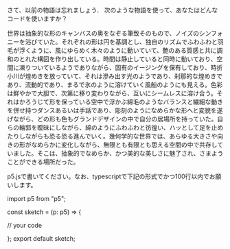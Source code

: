 さて、以前の物語は忘れましょう．
次のような物語を使って、あなたはどんなコードを使いますか？

世界は抽象的な形のキャンバスの奥をなぞる筆致そのもので、ノイズのシンフォニーを浴びていた。それぞれの形は円を基調とし、独自のリズムでふわふわと羽毛が浮くように、風にゆらめく木々のように動いていて、艶のある質感と共に調和のとれた構図を作り出している。時間は静止していると同時に動いており、空間に凍りついているようでありながら、固有のイージングを保有しており、時折小川が煌めきを放っていて、それは滲み出す光のようであり、刹那的な煌めきであり、流動的であり、まるで氷のように溶けていく風船のようにも見える。色彩は鮮やかで大胆で、次第に移り変わりながら、互いにシームレスに溶け合う。それはかろうじて形を保っている空中で浮かぶ綿毛のようなバランスと繊細な動きを併せ持つダンスあるいは手話であり、彫刻のようになめらかな形へと変貌を遂げながら、どの形も色もグランドデザインの中で自分の居場所を持っていた。自らの輪郭を曖昧にしながら、綿のようにふわふわと彷徨い、ハッとして足を止めたりしながらも恐る恐る進んでいく。幾何学的な世界では、あらゆる大きさや向きの形がなめらかに変化しながら、無限とも有限とも思える空間の中で共存していました。そこは、抽象的でなめらか、かつ美的な美しさに魅了され、さまようことができる場所だった。

p5.jsで書いてください。なお、typescriptで下記の形式でかつ100行以内でお願いします。

import p5 from "p5";

const sketch = (p: p5) => {

  // your code

};
export default sketch;
